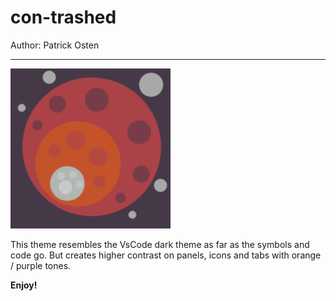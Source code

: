 # con-trashed

Author: Patrick Osten

---

![icon](./img/con-trashed.png)

This theme resembles the VsCode dark theme as far as the symbols and code go. But creates higher contrast on panels, icons and tabs with orange / purple tones. 

**Enjoy!**
